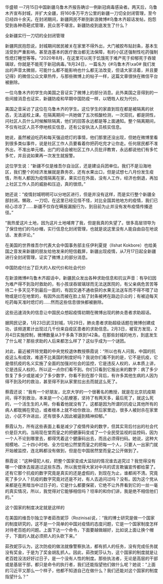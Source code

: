 

华盛顿 —7月15日中国新疆乌鲁木齐报告确诊一例新冠病毒感染者。两天后，乌鲁木齐宣布封城，并扩大全疆，将160多万平方公里的新疆一刀切全封闭管理，至今已经四十余天。在封闭期间，新疆网民不断到新浪微博#乌鲁木齐超话发帖，抱怨受到各种奇葩式管理，民众苦不堪言。新疆防疫到底发生了什么？

全新疆实行一刀切的全封闭管理

新疆网民抱怨说，封城期间居民被关在家里不得外出，大门被胶布贴封条，基本生活受到严重影响，甚至连基本的医疗救治都无法保障，有的小区还强制性吃药强制性熄灯睡觉等等。“2020年8月，在这里可以死于饥饿死于难产死于抑郁死于吞玻璃球，你就是不能死于新冠病毒。”8月24日，一篇名为《#乌鲁木齐\xa0# 我们发出的声音太微弱，可能什么都不能影响也什么都无法改变，但请大家活着，并且要记得》的微信公众文章热传，与那些微博上的帖子一样，这篇文章很快在微信平台被删除。

一位乌鲁木齐的学生向美国之音证实了微博上的部分消息。此外美国之音得到的一些间接消息也证实，新疆防疫和早期中国防疫一样，以牺牲人权为代价。

美国之音采访了这位在乌鲁木齐的学生。这位学生的家直到现在都是被隔离的状态，无法返校上课。在隔离期间一共她做了五次核酸检测，一次双抗，都是阴性，问社区人员什么时候解除隔离，他们的回答永远都是等上面通知。整个隔离期间，不仅有社区人员不停地核实信息，还有公安执法人员核实信息。

她说，虽然被迫吃药和每天强迫熄灯的事情，他们那里还没出现，但她在微博里看到很多类似事件，说是社区工作人员要看着你把药吃完才让你走。任何居民都不准外出，不准出单元楼。出门的话会被社区工作人员批评教育，永远都说他们有多忙多忙，并且说如果再一次发生就报警。

这位学生说：“新疆不仅是维吾尔自治区，还是建设兵团单位。我们不是沿海地区，我们整个的经济发展就是靠务农，还有水果出口，但是试想七八月份发生疫情，所有人都因为疫情隔离在家，果实烂在外面，没有人工作，经济也倒退，再加上社区工作人员的威胁和压迫，真的很烦。”

她还说：“疫情封城明明可以分地区进行，但是并没有这样，而是实行整个新疆全部封闭。懒政、一刀切，在这里已经见怪不怪，对比全国其他地方的疫情，我们已经心凉凉了&#8230;&#8230;新疆不仅存在瞒报漏报行为，到目前为止并没有发布疫情传播途径。”

“我热爱这片土地，因为这片土地哺育了我，但是我真的失望了。很多高层领导为了保住他们的乌纱帽，实行信息化封闭管理，也就是说这里没有人能自由自在地说话、发表评论。”

在美国的世界维吾尔代表大会中国事务部主任伊利夏提（Ilshat Kokbore）也给美国之音发来新疆的朋友给他发来的短信截屏，新疆出现疫情，从7月17日起全新疆进行全封闭管理，证实了微博上的部分消息。

中国防疫付出了巨大的人权代价和社会代价

在新浪微博#乌鲁木齐超话中，新疆民众发出各种求助信息和抗议声音：有孕妇因为难产得不到及时救助的，有小孩误吞玻璃球而无法送医院的，有父亲病危苦苦等待二十多天见不到最后一面的，有因交通不通收获的水果无法送车而不得不喂了动物或是烂在地里的，有因外出而被在脸上贴了封条被拷在路边示众的；有被迫每天吃药每天准时熄灯的&#8230;&#8230;然而这些信息很快都被删除。

这些迅速消失的信息让中国民众想起疫情初期在微博出现的肺炎患者求助超话。

据网民记录，1月23日武汉封城，1月29日，肺炎患者求助超级话题在微博创建成功，该频道累计出现过几千份来自疫区患者的求助信息。2月3日，被官方发现，2月4日实施控制，微博数量从3千多条下跌到142条。在那些封城的地方，到底发生了什么呢？那些求助的人后来都怎么样了？这似乎成为一个谜团。

对此，最近被开除党籍的中央党校退休教授蔡霞说：“所以也有人问我，中国的抗疫这么有成效，难道不比美国的制度好吗？我说你们看不到的是，它不是抗疫，它是借抗疫的名义实施了全面的加强对社会的监控，它是违反人权的，从本质上讲，它是违反人权的，所以这一点你们看不到。你们只看到它报出来的数字：病了多少恢复了多少或是减少了多少数字，你看不到在那个背后，有许多其他生病的人因为得不到及时的救治，甚至得不到从家里拉出去而就这么死了。

蔡霞还说：“我有一个好朋友，北京大学的一个很著名的教授，就是在北京抗疫期间，得不到救治，本来是一个心肌梗塞，坚持了有两天多，最后死了，就这么死的，一个活生生的人啊，你看着他就没有了。这都是因为所谓的抗疫让其他所有的病人都耽搁在旁边，或者根本上就不给你救治，然后家里边，很多人被封杀在家里边，小区不许进出，还有很多人因此被逼到精神抑郁。”

蔡霞认为，所有这些表面上看是减少了疫情传染的数字，但其实背后付出的社会代价是巨大的。当局现在堂而皇之的把健康码变成了一个全民受监视的监控码，因为一个人不论到哪里去，都得凭着这个健康码出去，而且必须得扫码。她说，这种大规模地、二十四小时地、全方位地公然堂而皇之的把每一个人，只要人一出家门就开始被监控，连北韩都没有做到，但是在中国居然堂而皇之公开做到了。

蔡霞说：“这种侵犯人权，把整个国家变成大监狱的情况谁去追究过？我觉得没有哪一个媒体去报道过这些东西，所以我觉得大家对中共的谎言欺骗宣传都给蒙了。还有它那个抗疫的数字究竟是真实的还是虚假的，到现在为止，谁都闹不清。究竟死了多少人？抗疫的数字究竟对还是不对，有人去追问过吗？没有。因为这个党从来都是在黑暗当中过日子的，它是什么都要保密，它绝不让外界看到它的一丝一毫的真实情况，所以，我觉得对它能够相信吗？坦率的和你们讲，我是绝不相信他们的。”

这个国家的制度决定就是这样的

在美国的维吾尔独立学者茹孜妮莎（Rozinisa)说，：“我的博士研究是做一个国家的制度研究的，这不是一个简单的中国对疫情的态度问题，它是一个国家制度怎样对待老百姓的问题。上面下达一个命令，下面要越做越好，比如说上面让换个帽子，下面的人就必须把人的头砍下来。”

茹孜妮莎认为，这次防疫的做法就像警察执法，都有抓人的任务，没有完成任务就没有奖金，于是为了奖金胡乱抓人。因此，茹孜妮莎认为，这个国家的制度就是让老百姓没法好好过日子，是一个没有人性的制度。那些执法者，无论是高层的干部或是基层干部，都只是命令的执行者，我们还能指望他们做什么呢？她说：“上面的习近平又那么一个样子，他都不知道自己在做什么？我们还能对这个国家的制度指望什么？” 
